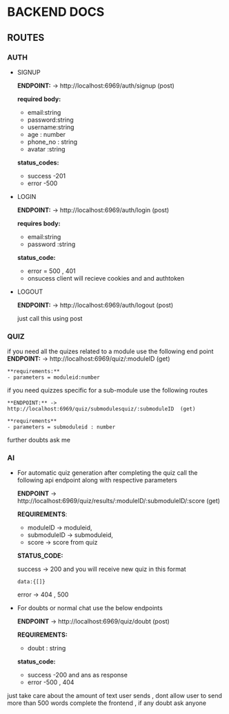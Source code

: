 # BACKEND DOCS

## ROUTES

### AUTH

- SIGNUP

  **ENDPOINT:** -> http://localhost:6969/auth/signup  (post)

  **required body:**
  - email:string
  - password:string
  - username:string
  - age : number
  - phone_no : string
  - avatar :string

  **status_codes:**
  - success -201
  - error -500

- LOGIN

    **ENDPOINT:** -> http://localhost:6969/auth/login  (post)

    **requires body:**
    - email:string
    - password :string

    **status_code:**
    - error = 500 , 401
    - onsucess client will recieve cookies and and authtoken

- LOGOUT

    **ENDPOINT:** -> http://localhost:6969/auth/logout  (post)

    just call this using post

### QUIZ

if you need all the quizes related to a module use the following end point
    **ENDPOINT:** -> http://localhost:6969/quiz/:moduleID  (get)

    **requirements:**
    - parameters = moduleid:number

if you need quizzes specific for a sub-module use the following routes

    **ENDPOINT:** -> http://localhost:6969/quiz/submodulesquiz/:submoduleID  (get)

    **requirements**
    - parameters = submoduleid : number
further doubts ask me

### AI

- For automatic quiz generation after completing the quiz call the following api endpoint along with respective parameters

    **ENDPOINT** -> http://localhost:6969/quiz/results/:moduleID/:submoduleID/:score  (get)

    **REQUIREMENTS**:
    - moduleID -> moduleid,
    - submoduleID -> submoduleid,
    - score -> score from quiz

    **STATUS_CODE:**

    success -> 200 and you will receive new quiz in this format
    ```
    data:{[]}
    ```
    error -> 404 , 500

- For doubts or normal chat use the below endpoints

    **ENDPOINT** -> http://localhost:6969/quiz/doubt  (post)

    **REQUIREMENTS:**
    - doubt : string

    **status_code:**
    - success -200 and ans as response
    - error -500 , 404

just take care about the amount of text user sends , dont allow user to send more than 500 words
complete the frontend , if any doubt ask anyone

